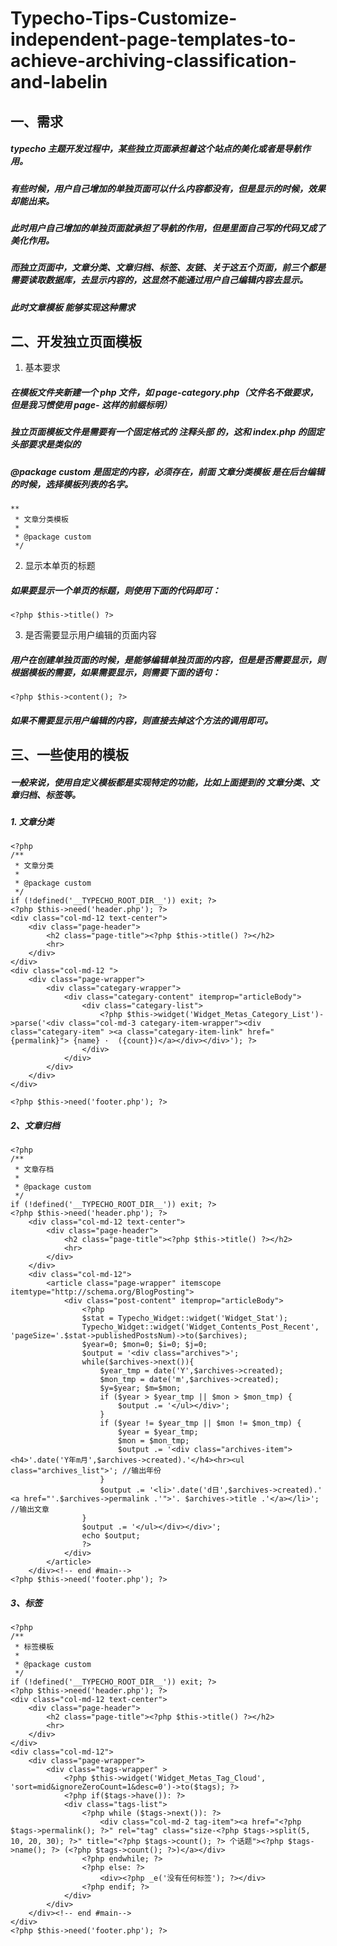 # Typecho-Tips-Customize-independent-page-templates-to-achieve-archiving-classification-and-labelin

## 一、需求

##### typecho 主题开发过程中，某些独立页面承担着这个站点的美化或者是导航作用。
##### 有些时候，用户自己增加的单独页面可以什么内容都没有，但是显示的时候，效果却能出来。
##### 此时用户自己增加的单独页面就承担了导航的作用，但是里面自己写的代码又成了美化作用。
##### 而独立页面中，文章分类、文章归档、标签、友链、关于这五个页面，前三个都是需要读取数据库，去显示内容的，这显然不能通过用户自己编辑内容去显示。
##### 此时文章模板 能够实现这种需求

## 二、开发独立页面模板
1. 基本要求
##### 在模板文件夹新建一个 php 文件，如 page-category.php（文件名不做要求，但是我习惯使用 page- 这样的前缀标明）
##### 独立页面模板文件是需要有一个固定格式的 注释头部 的，这和 index.php 的固定头部要求是类似的
##### @package custom 是固定的内容，必须存在，前面 文章分类模板 是在后台编辑的时候，选择模板列表的名字。
   



    **
     * 文章分类模板
     *
     * @package custom
     */
     
2. 显示本单页的标题
##### 如果要显示一个单页的标题，则使用下面的代码即可：
    <?php $this->title() ?>
    
3. 是否需要显示用户编辑的页面内容
##### 用户在创建单独页面的时候，是能够编辑单独页面的内容，但是是否需要显示，则根据模板的需要，如果需要显示，则需要下面的语句：
    <?php $this->content(); ?>
##### 如果不需要显示用户编辑的内容，则直接去掉这个方法的调用即可。

## 三、一些使用的模板
##### 一般来说，使用自定义模板都是实现特定的功能，比如上面提到的 文章分类、文章归档、标签等。
##### 1. 文章分类
    <?php
    /**
     * 文章分类
     *
     * @package custom
     */
    if (!defined('__TYPECHO_ROOT_DIR__')) exit; ?>
    <?php $this->need('header.php'); ?>
    <div class="col-md-12 text-center">
        <div class="page-header">
            <h2 class="page-title"><?php $this->title() ?></h2>
            <hr>
        </div>
    </div>
    <div class="col-md-12 ">
        <div class="page-wrapper">
            <div class="categary-wrapper">
                <div class="categary-content" itemprop="articleBody">
                    <div class="categary-list">
                        <?php $this->widget('Widget_Metas_Category_List')->parse('<div class="col-md-3 categary-item-wrapper"><div class="categary-item" ><a class="categary-item-link" href="{permalink}"> {name} ·  ({count})</a></div></div>'); ?>
                    </div>
                </div>
            </div>
        </div>
    </div>
    
    <?php $this->need('footer.php'); ?>
    
##### 2、文章归档

    <?php
    /**
     * 文章存档
     *
     * @package custom
     */
    if (!defined('__TYPECHO_ROOT_DIR__')) exit; ?>
    <?php $this->need('header.php'); ?>
        <div class="col-md-12 text-center">
            <div class="page-header">
                <h2 class="page-title"><?php $this->title() ?></h2>
                <hr>
            </div>
        </div>
        <div class="col-md-12">
            <article class="page-wrapper" itemscope itemtype="http://schema.org/BlogPosting">
                <div class="post-content" itemprop="articleBody">
                    <?php
                    $stat = Typecho_Widget::widget('Widget_Stat');
                    Typecho_Widget::widget('Widget_Contents_Post_Recent', 'pageSize='.$stat->publishedPostsNum)->to($archives);
                    $year=0; $mon=0; $i=0; $j=0;
                    $output = '<div class="archives">';
                    while($archives->next()){
                        $year_tmp = date('Y',$archives->created);
                        $mon_tmp = date('m',$archives->created);
                        $y=$year; $m=$mon;
                        if ($year > $year_tmp || $mon > $mon_tmp) {
                            $output .= '</ul></div>';
                        }
                        if ($year != $year_tmp || $mon != $mon_tmp) {
                            $year = $year_tmp;
                            $mon = $mon_tmp;
                            $output .= '<div class="archives-item"><h4>'.date('Y年m月',$archives->created).'</h4><hr><ul class="archives_list">'; //输出年份
                        }
                        $output .= '<li>'.date('d日',$archives->created).' <a href="'.$archives->permalink .'">'. $archives->title .'</a></li>'; //输出文章
                    }
                    $output .= '</ul></div></div>';
                    echo $output;
                    ?>
                </div>
            </article>
        </div><!-- end #main-->
    <?php $this->need('footer.php'); ?>
    
##### 3、标签

    <?php
    /**
     * 标签模板
     *
     * @package custom
     */
    if (!defined('__TYPECHO_ROOT_DIR__')) exit; ?>
    <?php $this->need('header.php'); ?>
    <div class="col-md-12 text-center">
        <div class="page-header">
            <h2 class="page-title"><?php $this->title() ?></h2>
            <hr>
        </div>
    </div>
    <div class="col-md-12">
        <div class="page-wrapper">
            <div class="tags-wrapper" >
                <?php $this->widget('Widget_Metas_Tag_Cloud', 'sort=mid&ignoreZeroCount=1&desc=0')->to($tags); ?>
                <?php if($tags->have()): ?>
                <div class="tags-list">
                    <?php while ($tags->next()): ?>
                        <div class="col-md-2 tag-item"><a href="<?php $tags->permalink(); ?>" rel="tag" class="size-<?php $tags->split(5, 10, 20, 30); ?>" title="<?php $tags->count(); ?> 个话题"><?php $tags->name(); ?> (<?php $tags->count(); ?>)</a></div>
                    <?php endwhile; ?>
                    <?php else: ?>
                        <div><?php _e('没有任何标签'); ?></div>
                    <?php endif; ?>
                </div>
            </div>
        </div><!-- end #main-->
    </div>
    <?php $this->need('footer.php'); ?>
